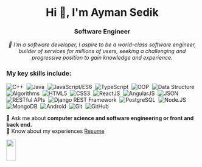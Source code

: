 <h1 align="center">Hi 👋, I'm Ayman Sedik</h1>
<h3 align="center">Software Engineer</h3>

<p align="center" >
<i>📌 I'm a software developer, I aspire to be a world-class software engineer, builder of services for millions of users, 
 seeking a challenging and progressive position to gain knowledge and experience.</i>
</p>
 
<h3>My key skills include:</h3>

![C++](https://img.shields.io/badge/C++-%23f9f9f9.svg?style=flat-square&logo=C%2B%2B&logoColor=5294E2)&nbsp;
![Java](https://img.shields.io/badge/Java-%23f9f9f9.svg?style=flat-square&logo=openjdk&logoColor=5294E2)&nbsp;
![JavaScript/ES6](https://img.shields.io/badge/JavaScript/ES6-%23f9f9f9.svg?style=flat-square&logo=javascript&logoColor=5294E2)&nbsp;
![TypeScript](https://img.shields.io/badge/TypeScript-%23f9f9f9.svg?style=flat-square&logo=TypeScript&logoColor=5294E2)&nbsp;
![OOP](https://img.shields.io/badge/OOP-%23f9f9f9.svg?style=flat-square&logo=OOP&logoColor=5294E2)&nbsp;
![Data Structure](https://img.shields.io/badge/Data_Structure-%23f9f9f9.svg?style=flat-square&logo=Data_Structure&logoColor=5294E2)&nbsp;
![Algorithms](https://img.shields.io/badge/Algorithms-%23f9f9f9.svg?style=flat-square&logo=Algorithms&logoColor=5294E2)&nbsp;
![HTML5](https://img.shields.io/badge/HTML5-%23f9f9f9.svg?style=flat-square&logo=HTML5&logoColor=5294E2)&nbsp;
![CSS3](https://img.shields.io/badge/CSS3-%23f9f9f9.svg?style=flat-square&logo=CSS3&logoColor=5294E2)&nbsp;
![ReactJS](https://img.shields.io/badge/ReactJS-%23f9f9f9.svg?style=flat-square&logo=react&logoColor=5294E2)&nbsp; 
![AngularJS](https://img.shields.io/badge/AngularJS-%23f9f9f9.svg?style=flat-square&logo=angularjs&logoColor=5294E2)&nbsp; 
![JSON](https://img.shields.io/badge/JSON-%23f9f9f9.svg?style=flat-square&logo=JSON&logoColor=5294E2)&nbsp; 
![RESTful APIs](https://img.shields.io/badge/RESTful_APIs-%23f9f9f9.svg?style=flat-square&logo=RESTful_APIs&logoColor=5294E2)&nbsp; 
![Django REST Framework](https://img.shields.io/badge/Django_REST_Framework-%23f9f9f9.svg?style=flat-square&logo=django&logoColor=5294E2)&nbsp;
![PostgreSQL](https://img.shields.io/badge/PostgreSQL-%23f9f9f9.svg?style=flat-square&logo=PostgreSQL&logoColor=5294E2)&nbsp; 
![Node.JS](https://img.shields.io/badge/Node.JS/Express-%23f9f9f9.svg?style=flat-square&logo=node.js&logoColor=5294E2)&nbsp;
![MongoDB](https://img.shields.io/badge/MongoDB-%23f9f9f9.svg?style=flat-square&logo=MongoDB&logoColor=5294E2)&nbsp;
![Android](https://img.shields.io/badge/Android_SDK-%23f9f9f9.svg?style=flat-square&logo=Android&logoColor=5294E2)&nbsp;
![Git](https://img.shields.io/badge/Git-%23f9f9f9.svg?style=flat-square&logo=Git&logoColor=5294E2)&nbsp; 
![GitHub](https://img.shields.io/badge/GitHub-%23f9f9f9.svg?style=flat-square&logo=GitHub&logoColor=5294E2)&nbsp;


💬 Ask me about **computer science and software engineering or front and back end.** <br>
📄 Know about my experiences [Resume](https://drive.google.com/file/d/1R2EyfbD1enh3Zei1L_Gc0QbB5_xqQJtq/view?usp=sharing)

 <a href="https://www.linkedin.com/in/ayman-sedik/"><img src="https://raw.githubusercontent.com/rahuldkjain/github-profile-readme-generator/master/src/images/icons/Social/linked-in-alt.svg" height="55" width="25" /></a>&nbsp;




